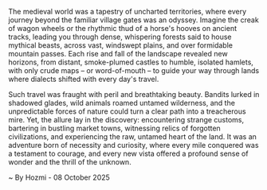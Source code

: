 
The medieval world was a tapestry of uncharted territories, where every journey beyond the familiar village gates was an odyssey. Imagine the creak of wagon wheels or the rhythmic thud of a horse's hooves on ancient tracks, leading you through dense, whispering forests said to house mythical beasts, across vast, windswept plains, and over formidable mountain passes. Each rise and fall of the landscape revealed new horizons, from distant, smoke-plumed castles to humble, isolated hamlets, with only crude maps – or word-of-mouth – to guide your way through lands where dialects shifted with every day's travel.

Such travel was fraught with peril and breathtaking beauty. Bandits lurked in shadowed glades, wild animals roamed untamed wilderness, and the unpredictable forces of nature could turn a clear path into a treacherous mire. Yet, the allure lay in the discovery: encountering strange customs, bartering in bustling market towns, witnessing relics of forgotten civilizations, and experiencing the raw, untamed heart of the land. It was an adventure born of necessity and curiosity, where every mile conquered was a testament to courage, and every new vista offered a profound sense of wonder and the thrill of the unknown.

~ By Hozmi - 08 October 2025
